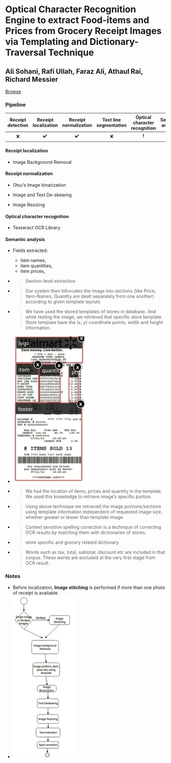 # Optical Character Recognition Engine to extract Food-items and Prices from Grocery Receipt Images via Templating and Dictionary-Traversal Technique

## Ali Sohani, Rafi Ullah, Faraz Ali, Athaul Rai,  Richard Messier

[Browse](http://kjcis.pafkiet.edu.pk/Doc/Vol2Issue1/Optical%20Character%20Recognition%20Engine%20to%20extract%20Food-items%20and%20Prices.pdf)

### Pipeline

| Receipt detection | Receipt localization | Receipt normalization | Text line segmentation | Optical character recognition | Semantic analysis |
|:-----------------:|:--------------------:|:---------------------:|:----------------------:|:-----------------------------:|:-----------------:|
| ❌                 | ✔️                   | ✔️                    | ❌                      | ❗                             | ✔️                |

#### Receipt localization

* Image Background Removal

#### Receipt normalization

* Otsu’s Image binarization

* Image and Text De-skewing

* Image Resizing

#### Optical character recognition

- Tesseract OCR Library

#### Semantic analysis

- Fields extracted:
  
  - item names,
  - item quantities,
  - item prices,

- > Section-level extraction

- > Our system then bifurcates the image into sections (like Price, Item-Names, Quantity are dealt separately from one another) according to given template layouts

- > We have used the stored templates of stores in database.
  >  And while testing the image, we retrieved that specific store template. Store template have the (x, y) coordinate points, width and height information.

- <img src="images/sohani2018optical/image-20200215141726973.png" alt="image-20200215141726973" style="zoom:50%;" />

- > We had the location of items, prices and quantity in the template. We used this knowledge to retrieve image’s specific portion. 

- > Using above technique we retrieved the image portions/sections using template information independent of requested image size, whether greater or lesser than template image. 

- > Context sensitive spelling correction is a technique of correcting OCR results by matching them with dictionaries of stores.

- > store specific and grocery related dictionary

- > Words such as tax, total, subtotal, discount etc are included in that corpus. These words are excluded at the very first stage from OCR result.

### Notes

* Before localization, **Image stitching** is performed if more than one photo of receipt is available.
* <img src="images/sohani2018optical/image-20200215141940638.png" alt="image-20200215141940638" style="zoom:50%;" />
